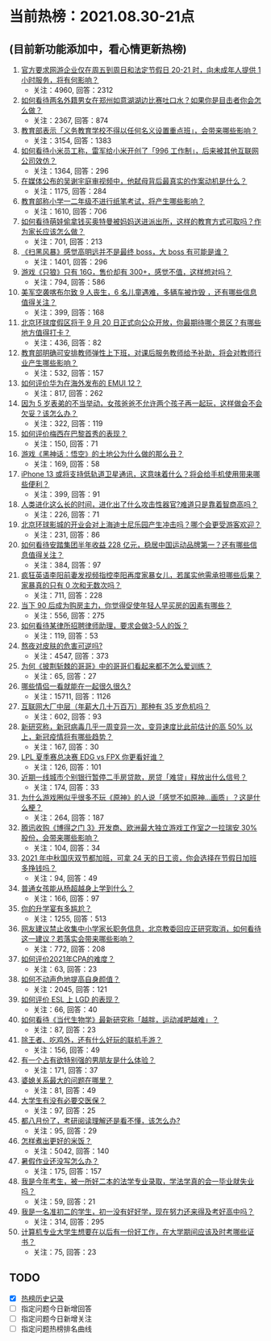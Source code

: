# 当前热榜：2021.08.30-21点
## (目前新功能添加中，看心情更新热榜)
1. [官方要求网游企业仅在周五到周日和法定节假日 20-21 时，向未成年人提供 1 小时服务，将有何影响？](https://www.zhihu.com/question/483554401)
    * 关注：4960, 回答：2312
2. [如何看待两名外籍男女在郑州如意湖湖边比赛吐口水？如果你是目击者你会怎么做？](https://www.zhihu.com/question/483088898)
    * 关注：2367, 回答：874
3. [教育部表示「义务教育学校不得以任何名义设置重点班」，会带来哪些影响？](https://www.zhihu.com/question/483445239)
    * 关注：3154, 回答：1383
4. [如何看待小米员工称，雷军给小米开创了「996 工作制」，后来被其他互联网公司效仿？](https://www.zhihu.com/question/483349457)
    * 关注：1364, 回答：296
5. [在媒体公布的吴谢宇庭审视频中，他弑母背后最真实的作案动机是什么？](https://www.zhihu.com/question/483317152)
    * 关注：1175, 回答：284
6. [教育部称小学一二年级不进行纸笔考试，将产生哪些影响？](https://www.zhihu.com/question/483444092)
    * 关注：1610, 回答：706
7. [如何看待萌娃偷拿钱买奥特曼被妈妈送进派出所，这样的教育方式可取吗？作为家长应该怎么做？](https://www.zhihu.com/question/482862359)
    * 关注：701, 回答：213
8. [《扫黑风暴》感觉高明远并不是最终 boss，大 boss 有可能是谁？](https://www.zhihu.com/question/478983291)
    * 关注：1401, 回答：296
9. [游戏《只狼》只有 16G，售价却有 300+，感觉不值，这样想对吗？](https://www.zhihu.com/question/482197694)
    * 关注：794, 回答：586
10. [美军空袭喀布尔致 9 人丧生，6 名儿童遇难，多辆车被炸毁 ，还有哪些信息值得关注？](https://www.zhihu.com/question/483420943)
    * 关注：399, 回答：168
11. [北京环球度假区将于 9 月 20 日正式向公众开放，你最期待哪个景区？有哪些地方值得打卡？](https://www.zhihu.com/question/483521231)
    * 关注：436, 回答：82
12. [教育部明确可安排教师弹性上下班，对课后服务教师给予补助，将会对教师行业产生哪些影响？](https://www.zhihu.com/question/483447659)
    * 关注：532, 回答：157
13. [如何评价华为在海外发布的 EMUI 12？](https://www.zhihu.com/question/482787297)
    * 关注：817, 回答：262
14. [因为 5 岁表弟的不当举动，女孩爸爸不允许两个孩子再一起玩，这样做会不会欠妥？该怎么办？](https://www.zhihu.com/question/482758106)
    * 关注：322, 回答：119
15. [如何评价梅西在巴黎首秀的表现？](https://www.zhihu.com/question/483418197)
    * 关注：150, 回答：71
16. [游戏《黑神话：悟空》的土地公为什么做的那么丑？](https://www.zhihu.com/question/481780732)
    * 关注：169, 回答：58
17. [iPhone 13 或将支持低轨道卫星通讯，这意味着什么？将会给手机使用带来哪些便利？](https://www.zhihu.com/question/483462951)
    * 关注：399, 回答：91
18. [人类进化这么长的时间，进化出了什么攻击性器官?难道只是靠着智商高吗？](https://www.zhihu.com/question/482188465)
    * 关注：226, 回答：71
19. [北京环球影城的开业会对上海迪士尼乐园产生冲击吗？哪个会更受游客欢迎？](https://www.zhihu.com/question/482950672)
    * 关注：231, 回答：86
20. [如何看待安踏集团半年收益 228 亿元，稳居中国运动品牌第一？还有哪些信息值得关注？](https://www.zhihu.com/question/482304339)
    * 关注：384, 回答：97
21. [疯狂英语李阳前妻发视频指控李阳再度家暴女儿，若属实他需承担哪些后果？家暴真的只有 0 次和无数次吗？](https://www.zhihu.com/question/483398713)
    * 关注：711, 回答：228
22. [当下 90 后成为购房主力，你觉得促使年轻人早买房的因素有哪些？](https://www.zhihu.com/question/482387758)
    * 关注：556, 回答：275
23. [如何看待某律所招聘律师助理，要求会做3-5人的饭？](https://www.zhihu.com/question/483503699)
    * 关注：119, 回答：53
24. [熬夜对皮肤的危害可逆吗?](https://www.zhihu.com/question/355037169)
    * 关注：4547, 回答：373
25. [为何《披荆斩棘的哥哥》中的哥哥们看起来都不怎么爱训练？](https://www.zhihu.com/question/479714832)
    * 关注：65, 回答：27
26. [哪些情侣一看就能在一起很久很久?](https://www.zhihu.com/question/309398217)
    * 关注：15711, 回答：1126
27. [互联网大厂中层（年薪大几十万百万）那种有 35 岁危机吗？](https://www.zhihu.com/question/469434789)
    * 关注：602, 回答：93
28. [新研究称，新冠病毒几乎一周变异一次，变异速度比此前估计的高 50% 以上，新冠疫情将有哪些趋势？](https://www.zhihu.com/question/483465513)
    * 关注：167, 回答：30
29. [LPL 夏季赛总决赛 EDG vs FPX 你更看好谁？](https://www.zhihu.com/question/483352197)
    * 关注：126, 回答：101
30. [近期一线城市个别银行暂停二手房贷款，房贷「难贷」释放出什么信号？](https://www.zhihu.com/question/483457172)
    * 关注：174, 回答：33
31. [为什么游戏圈似乎很多不玩《原神》的人说「感觉不如原神...画质」？这是什么梗？](https://www.zhihu.com/question/478101437)
    * 关注：264, 回答：187
32. [腾讯收购《博得之门 3》开发商、欧洲最大独立游戏工作室之一拉瑞安 30% 股份，会带来哪些影响？](https://www.zhihu.com/question/483525932)
    * 关注：104, 回答：34
33. [2021 年中秋国庆双节都加班，可拿 24 天的日工资，你会选择在节假日加班多挣钱吗？](https://www.zhihu.com/question/483528867)
    * 关注：94, 回答：49
34. [普通女孩能从杨超越身上学到什么？](https://www.zhihu.com/question/483367067)
    * 关注：166, 回答：97
35. [你的升学宴有多尴尬？](https://www.zhihu.com/question/293226791)
    * 关注：1255, 回答：513
36. [网友建议禁止收集中小学家长职务信息，北京教委回应正研究取消，如何看待这一建议？若落实会带来哪些影响？](https://www.zhihu.com/question/483091803)
    * 关注：772, 回答：208
37. [如何评价2021年CPA的难度？](https://www.zhihu.com/question/482910515)
    * 关注：63, 回答：23
38. [如何不动声色地提高自身颜值？](https://www.zhihu.com/question/41761929)
    * 关注：2045, 回答：121
39. [如何评价 ESL 上 LGD 的表现？](https://www.zhihu.com/question/483406368)
    * 关注：66, 回答：40
40. [如何看待《当代生物学》最新研究称「越胖，运动减肥越难」？](https://www.zhihu.com/question/483418242)
    * 关注：87, 回答：23
41. [除王者、吃鸡外，还有什么好玩的联机手游？](https://www.zhihu.com/question/341434414)
    * 关注：156, 回答：49
42. [有一个占有欲特别强的男朋友是什么体验？](https://www.zhihu.com/question/30867410)
    * 关注：171, 回答：37
43. [婆媳关系最大的问题在哪里？](https://www.zhihu.com/question/313262997)
    * 关注：81, 回答：49
44. [大学生有没有必要交医保？](https://www.zhihu.com/question/30437230)
    * 关注：97, 回答：25
45. [都八月份了，考研阅读理解还是看不懂，该怎么办?](https://www.zhihu.com/question/478385037)
    * 关注：95, 回答：29
46. [怎样煮出更好的米饭？](https://www.zhihu.com/question/21349642)
    * 关注：5042, 回答：140
47. [暑假作业还没写怎么办？](https://www.zhihu.com/question/482294733)
    * 关注：175, 回答：157
48. [我是今年考生，被一所好二本的法学专业录取，学法学真的会一毕业就失业吗？](https://www.zhihu.com/question/476527713)
    * 关注：59, 回答：21
49. [我是一名准初二的学生，初一没有好好学，现在努力还来得及考好高中吗？](https://www.zhihu.com/question/482267733)
    * 关注：314, 回答：295
50. [计算机专业大学生想要在以后有一份好工作，在大学期间应该及时考哪些证书？](https://www.zhihu.com/question/482023232)
    * 关注：75, 回答：23
## TODO
* [x] [热榜历史记录](hot_history/AllHot.md)
* [ ] 指定问题今日新增回答
* [ ] 指定问题今日新增关注
* [ ] 指定问题热榜排名曲线
